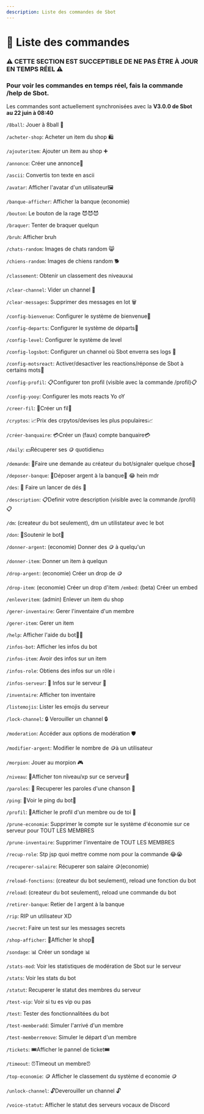 ```yaml
---
description: Liste des commandes de Sbot
---
```


# 💠 Liste des commandes

### ⚠️ CETTE SECTION EST SUCCEPTIBLE DE NE PAS ÊTRE À JOUR EN TEMPS RÉEL ⚠️

### Pour voir les commandes en temps réel, fais la commande /help de Sbot.

Les commandes sont actuellement synchronisées avec la **V3.0.0 de Sbot au 22 juin à 08:40**


`/8ball`: Jouer à 8ball 🎱

`/acheter-shop`: Acheter un item du shop 🛍️

`/ajouteritem`: Ajouter un item au shop ➕

`/annonce`: Créer une annonce📢

`/ascii`: Convertis ton texte en ascii

`/avatar`: Afficher l'avatar d'un utilisateur🖼️

`/banque-afficher`: Afficher la banque (economie)

`/bouton`: Le bouton de la rage 😈😈😈

`/braquer`: Tenter de braquer quelqun

`/bruh`: Afficher bruh

`/chats-random`: Images de chats random 😸

`/chiens-random`: Images de chiens random 🐕

`/classement`: Obtenir un classement des niveaux📊

`/clear-channel`: Vider un channel 🚮

`/clear-messages`: Supprimer des messages en lot 🗑️

`/config-bienvenue`: Configurer le système de bienvenue👋

`/config-departs`: Configurer le système de départs🙋

`/config-level`: Configurer le système de level

`/config-logsbot`: Configurer un channel où Sbot enverra ses logs 📜

`/config-motsreact`: Activer/desactiver les reactions/réponse de Sbot à certains mots💬

`/config-profil`: 📋Configurer ton profil (visible avec la commande /profil)📋

`/config-yooy`: Configurer les mots reacts Yo oY

`/creer-fil`: 📑Créer un fil📑

`/cryptos`: 📈Prix des crpytos/devises les plus populaires📈

`/créer-banquaire`: 💳Créer un (faux) compte banquaire💳

`/daily`: 💴Récuperer ses 🪙 quotidien💴

`/demande`: 🙋Faire une demande au créateur du bot/signaler quelque chose🙋

`/deposer-banque`: 🏦Déposer argent à la banque🏦        😂 hein mdr

`/des`: 🎲 Faire un lancer de dés 🎲

`/description`: 📋Definir votre description (visible avec la commande /profil)📋

`/dm`: (createur du bot seulement), dm un utilistateur avec le bot

`/don`: 🐀Soutenir le bot🐀

`/donner-argent`: (economie) Donner des 🪙 à quelqu'un

`/donner-item`: Donner un item à quelqun

`/drop-argent`: (economie) Créer un drop de 🪙

`/drop-item`: (economie) Créer un drop d'item
`/embed`: (beta) Créer un embed

`/enleveritem`: (admin) Enlever un item du shop

`/gerer-inventaire`: Gerer l'inventaire d'un membre

`/gerer-item`: Gerer un item

`/help`: Afficher l'aide du bot🧑‍💻 

`/infos-bot`: Afficher les infos du bot

`/infos-item`: Avoir des infos sur un item

`/infos-role`: Obtiens des infos sur un rôle ℹ️

`/infos-serveur`: 📰 Infos sur le serveur 📰

`/inventaire`: Afficher ton inventaire

`/listemojis`: Lister les emojis du serveur

`/lock-channel`: 🔒 Verouiller un channel 🔒

`/moderation`: Accéder aux options de modération 🛡️

`/modifier-argent`: Modifier le nombre de 🪙à un utilisateur

`/morpion`: Jouer au morpion 🎮

`/niveau`: 👤Afficher ton niveau/xp sur ce serveur👤

`/paroles`: 🎤 Recuperer les paroles d'une chanson 🎤

`/ping`: 🏓Voir le ping du bot🏓

`/profil`: 👥Afficher le profil d'un membre ou de toi 👥

`/prune-economie`: Supprimer le compte sur le système d'économie sur ce serveur pour TOUT LES MEMBRES

`/prune-inventaire`: Supprimer l'inventaire de TOUT LES MEMBRES

`/recup-role`: Stp jsp quoi mettre comme nom pour la commande 😂😭

`/recuperer-salaire`: Récuperer son salaire 🪙(economie)

`/reload-fonctions`: (createur du bot seulement), reload une fonction du bot

`/reload`: (createur du bot seulement), reload une commande du bot

`/retirer-banque`: Retier de l argent à la banque

`/rip`: RIP un utilisateur XD

`/secret`: Faire un test sur les messages secrets

`/shop-afficher`: 🏪Afficher le shop🏪

`/sondage`: 📊 Créer un sondage 📊

`/stats-mod`: Voir les statistiques de modération de Sbot sur le serveur

`/stats`: Voir les stats du bot

`/statut`: Recuperer le statut des membres du serveur

`/test-vip`: Voir si tu es vip ou pas

`/test`: Tester des fonctionnalitées du bot

`/test-memberadd`: Simuler l'arrivé d'un membre

`/test-memberremove`: Simuler le départ d'un membre

`/tickets`: 🎟️Afficher le pannel de ticket🎟️

`/timeout`: ⏰Timeout un membre⏰

`/top-economie`: 🪙 Afficher le classement du système d economie 🪙

`/unlock-channel`: 🔓Deverouiller un channel 🔓

`/voice-statut`: Afficher le statut des serveurs vocaux de Discord
